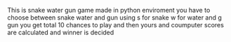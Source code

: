 This is snake water gun  game made in python enviroment 
you have to choose between snake water and gun using s for snake w for water and g gun
you get total 10 chances to play and then yours and coumputer scores are calculated and winner is decided  
